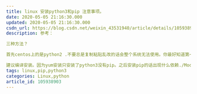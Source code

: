 ```yaml
---
title: linux 安装python3和pip 注意事项。
date: 2020-05-05 21:16:30.000
updated: 2020-05-05 21:16:30.000
csdn_url: https://blog.csdn.net/weixin_43531940/article/details/105938903
description: 参考：

三种方法？

首先centos上的是python2 .不要总是复制粘贴乱改的话会整个系统无法使用。你最好知道第一条命令是干什么的。最好就备份一个系统先。否则你会后悔的。

建议编译安装。因为yum安装只安装了python3没有pip。之后安装pip的话出现什么依赖./Modules/zlibmodule.c:8:18:error:zlib.h: No suchfileor...
tags: linux,pip,python3
categories: Linux,python
article_id: 105938903
---
```

﻿
